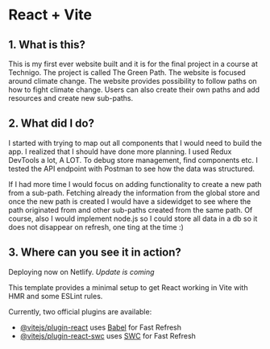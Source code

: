 # React + Vite


## 1. What is this?

This is my first ever website built and it is for the final project in a course at Technigo. The project is called The Green Path. The website is focused around climate change. The website provides possibility to follow paths on how to fight climate change. Users can also create their own paths and add resources and create new sub-paths.

## 2. What did I do?

I started with trying to map out all components that I would need to build the app. I realized that I should have done more planning. I used Redux DevTools a lot, A LOT. To debug store management, find components etc. I tested the API endpoint with Postman to see how the data was structured.

If I had more time I would focus on adding functionality to create a new path from a sub-path. Fetching already the information from the global store and once the new path is created I would have a sidewidget to see where the path originated from and other sub-paths created from the same path. Of course, also I would implement node.js so I could store all data in a db so it does not disappear on refresh, one ting at the time :)

## 3. Where can you see it in action?

Deploying now on Netlify. *Update is coming*


This template provides a minimal setup to get React working in Vite with HMR and some ESLint rules.

Currently, two official plugins are available:

- [@vitejs/plugin-react](https://github.com/vitejs/vite-plugin-react/blob/main/packages/plugin-react/README.md) uses [Babel](https://babeljs.io/) for Fast Refresh
- [@vitejs/plugin-react-swc](https://github.com/vitejs/vite-plugin-react-swc) uses [SWC](https://swc.rs/) for Fast Refresh
